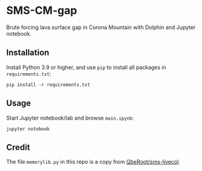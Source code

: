 # SMS-CM-gap
Brute forcing lava surface gap in Corona Mountain with Dolphin and Jupyter notebook.

## Installation
Install Python 3.9 or higher, and use `pip` to install all packages in `requirements.txt`:
```
pip install -r requirements.txt
```

## Usage
Start Jupyter notebook/lab and browse `main.ipynb`:
```
jupyter notebook
```

## Credit
The file `memorylib.py` in this repo is a copy from
[QbeRoot/sms-livecol](https://github.com/QbeRoot/sms-livecol).